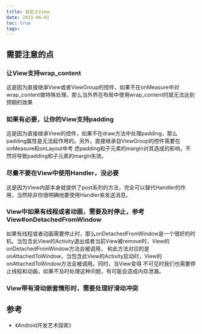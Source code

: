 ```yaml
---
title: 自定义View
date: 2021-06-01
toc: true
tags:
---
```



## 需要注意的点

### 让View支持wrap_content

这是因为直接继承View或者ViewGroup的控件，如果不在onMeasure中对wrap_content做特殊处理，那么当外界在布局中使用wrap_content时就无法达到预期的效果

### 如果有必要，让你的View支持padding


这是因为直接继承View的控件，如果不在draw方法中处理padding，那么padding属性是无法起作用的。另外，直接继承自ViewGroup的控件需要在onMeasure和onLayout中考
虑padding和子元素的margin对其造成的影响，不然将导致padding和子元素的margin失效。

### 尽量不要在View中使用Handler，没必要

这是因为View内部本身就提供了post系列的方法，完全可以替代Handler的作用，当然除非你很明确地要使用Handler来发送消息。

### View中如果有线程或者动画，需要及时停止，参考View#onDetachedFromWindow

如果有线程或者动画需要停止时，那么onDetachedFromWindow是一个很好的时机。当包含此View的Activity退出或者当前View被remove时，View的 onDetachedFromWindow方法会被调用，
和此方法对应的是onAttachedToWindow，当包含此View的Activity启动时，View的onAttachedToWindow方法会被调用。同时，当View变得
不可见时我们也需要停止线程和动画，如果不及时处理这种问题，有可能会造成内存泄漏。

### View带有滑动嵌套情形时，需要处理好滑动冲突

## 参考

- 《Android开发艺术探索》 



